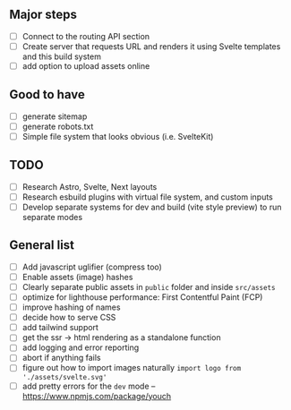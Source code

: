 ## Major steps

- [ ] Connect to the routing API section
- [ ] Create server that requests URL and renders it using Svelte templates and this build system
- [ ] add option to upload assets online

## Good to have

- [ ] generate sitemap
- [ ] generate robots.txt
- [ ] Simple file system that looks obvious (i.e. SvelteKit)

## TODO

- [ ] Research Astro, Svelte, Next layouts
- [ ] Research esbuild plugins with virtual file system, and custom inputs
- [ ] Develop separate systems for dev and build (vite style preview) to run separate modes

## General list

- [ ] Add javascript uglifier (compress too)
- [ ] Enable assets (image) hashes
- [ ] Clearly separate public assets in `public` folder and inside `src/assets`
- [ ] optimize for lighthouse performance: First Contentful Paint (FCP)
- [ ] improve hashing of names
- [ ] decide how to serve CSS
- [ ] add tailwind support
- [ ] get the ssr -> html rendering as a standalone function
- [ ] add logging and error reporting
- [ ] abort if anything fails
- [ ] figure out how to import images naturally `import logo from './assets/svelte.svg'`
- [ ] add pretty errors for the `dev` mode – https://www.npmjs.com/package/youch
